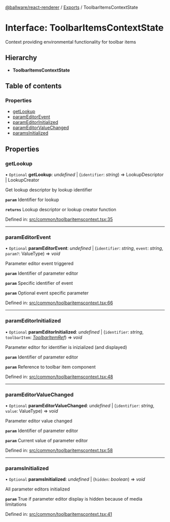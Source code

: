 [@ballware/react-renderer](../README.md) / [Exports](../modules.md) / ToolbarItemsContextState

# Interface: ToolbarItemsContextState

Context providing environmental functionality for toolbar items

## Hierarchy

* **ToolbarItemsContextState**

## Table of contents

### Properties

- [getLookup](toolbaritemscontextstate.md#getlookup)
- [paramEditorEvent](toolbaritemscontextstate.md#parameditorevent)
- [paramEditorInitialized](toolbaritemscontextstate.md#parameditorinitialized)
- [paramEditorValueChanged](toolbaritemscontextstate.md#parameditorvaluechanged)
- [paramsInitialized](toolbaritemscontextstate.md#paramsinitialized)

## Properties

### getLookup

• `Optional` **getLookup**: *undefined* \| (`identifier`: *string*) => LookupDescriptor \| LookupCreator

Get lookup descriptor by lookup identifier

**`param`** Identifier for lookup

**`returns`** Lookup descriptor or lookup creator function

Defined in: [src/common/toolbaritemscontext.tsx:35](https://github.com/frankball/ballware-react-renderer/blob/625dfe5/src/common/toolbaritemscontext.tsx#L35)

___

### paramEditorEvent

• `Optional` **paramEditorEvent**: *undefined* \| (`identifier`: *string*, `event`: *string*, `param?`: ValueType) => *void*

Parameter editor event triggered

**`param`** Identifier of parameter editor

**`param`** Specific identifier of event

**`param`** Optional event specific parameter

Defined in: [src/common/toolbaritemscontext.tsx:66](https://github.com/frankball/ballware-react-renderer/blob/625dfe5/src/common/toolbaritemscontext.tsx#L66)

___

### paramEditorInitialized

• `Optional` **paramEditorInitialized**: *undefined* \| (`identifier`: *string*, `toolbarItem`: [*ToolbarItemRef*](toolbaritemref.md)) => *void*

Parameter editor for identifier is inizialized (and displayed)

**`param`** Identifier of parameter editor

**`param`** Reference to toolbar item component

Defined in: [src/common/toolbaritemscontext.tsx:48](https://github.com/frankball/ballware-react-renderer/blob/625dfe5/src/common/toolbaritemscontext.tsx#L48)

___

### paramEditorValueChanged

• `Optional` **paramEditorValueChanged**: *undefined* \| (`identifier`: *string*, `value`: ValueType) => *void*

Parameter editor value changed

**`param`** Identifier of parameter editor

**`param`** Current value of parameter editor

Defined in: [src/common/toolbaritemscontext.tsx:58](https://github.com/frankball/ballware-react-renderer/blob/625dfe5/src/common/toolbaritemscontext.tsx#L58)

___

### paramsInitialized

• `Optional` **paramsInitialized**: *undefined* \| (`hidden`: *boolean*) => *void*

All parameter editors initialized

**`param`** True if parameter editor display is hidden because of media limitations

Defined in: [src/common/toolbaritemscontext.tsx:41](https://github.com/frankball/ballware-react-renderer/blob/625dfe5/src/common/toolbaritemscontext.tsx#L41)

